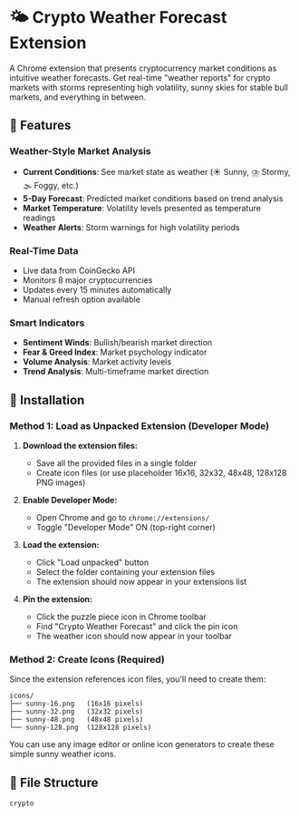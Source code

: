 # 🌤️ Crypto Weather Forecast Extension

A Chrome extension that presents cryptocurrency market conditions as intuitive weather forecasts. Get real-time "weather reports" for crypto markets with storms representing high volatility, sunny skies for stable bull markets, and everything in between.

## 🎯 Features

### Weather-Style Market Analysis
- **Current Conditions**: See market state as weather (☀️ Sunny, ⛈️ Stormy, 🌫️ Foggy, etc.)
- **5-Day Forecast**: Predicted market conditions based on trend analysis
- **Market Temperature**: Volatility levels presented as temperature readings
- **Weather Alerts**: Storm warnings for high volatility periods

### Real-Time Data
- Live data from CoinGecko API
- Monitors 8 major cryptocurrencies
- Updates every 15 minutes automatically
- Manual refresh option available

### Smart Indicators
- **Sentiment Winds**: Bullish/bearish market direction
- **Fear & Greed Index**: Market psychology indicator  
- **Volume Analysis**: Market activity levels
- **Trend Analysis**: Multi-timeframe market direction

## 🚀 Installation

### Method 1: Load as Unpacked Extension (Developer Mode)

1. **Download the extension files:**
   - Save all the provided files in a single folder
   - Create icon files (or use placeholder 16x16, 32x32, 48x48, 128x128 PNG images)

2. **Enable Developer Mode:**
   - Open Chrome and go to `chrome://extensions/`
   - Toggle "Developer Mode" ON (top-right corner)

3. **Load the extension:**
   - Click "Load unpacked" button
   - Select the folder containing your extension files
   - The extension should now appear in your extensions list

4. **Pin the extension:**
   - Click the puzzle piece icon in Chrome toolbar
   - Find "Crypto Weather Forecast" and click the pin icon
   - The weather icon should now appear in your toolbar

### Method 2: Create Icons (Required)

Since the extension references icon files, you'll need to create them:

```
icons/
├── sunny-16.png   (16x16 pixels)
├── sunny-32.png   (32x32 pixels)  
├── sunny-48.png   (48x48 pixels)
└── sunny-128.png  (128x128 pixels)
```

You can use any image editor or online icon generators to create these simple sunny weather icons.

## 📁 File Structure

```
crypto